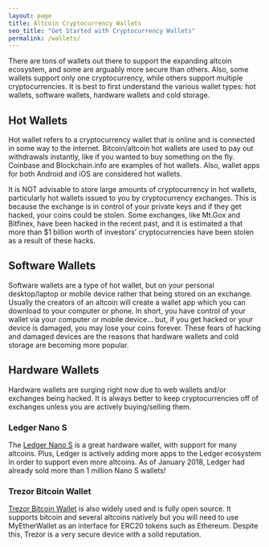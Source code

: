 ```yaml
---
layout: page
title: Altcoin Cryptocurrency Wallets
seo_title: "Get Started with Cryptocurrency Wallets"
permalink: /wallets/
---
```



There are tons of wallets out there to support the expanding altcoin ecosystem, and some are arguably more secure than others. Also, some wallets support only one cryptocurrency, while others support multiple cryptocurrencies. It is best to first understand the various wallet types: hot wallets, software wallets, hardware wallets and cold storage.

## Hot Wallets

Hot wallet refers to a cryptocurrency wallet that is online and is connected in some way to the internet. Bitcoin/altcoin hot wallets are used to pay out withdrawals instantly, like if you wanted to buy something on the fly. Coinbase and Blockchain.info are examples of hot wallets. Also, wallet apps for both Android and iOS are considered hot wallets.

It is NOT advisable to store large amounts of cryptocurrency in hot wallets, particularly hot wallets issued to you by cryptocurrency exchanges. This is because the exchange is in control of your private keys and if they get hacked, your coins could be stolen. Some exchanges, like Mt.Gox and Bitfinex, have been hacked in the recent past, and it is estimated a that more than $1 billion worth of investors’ cryptocurrencies have been stolen as a result of these hacks.

## Software Wallets

Software wallets are a type of hot wallet, but on your personal desktop/laptop or mobile device rather that being stored on an exchange. Usually the creators of an altcoin will create a wallet app which you can download to your computer or phone. In short, you have control of your wallet via your computer or mobile device... but, if you get hacked or your device is damaged, you may lose your coins forever. These fears of hacking and damaged devices are the reasons that hardware wallets and cold storage are becoming more popular.

## Hardware Wallets

Hardware wallets are surging right now due to web wallets and/or exchanges being hacked. It is always better to keep cryptocurrencies off of exchanges unless you are actively buying/selling them.


### Ledger Nano S

The [Ledger Nano S](https://www.ledgerwallet.com/r/607d) is a great hardware wallet, with support for many altcoins. Plus, Ledger is actively adding more apps to the Ledger ecosystem in order to support even more altcoins. As of January 2018, Ledger had already sold more than 1 million Nano S wallets!

### Trezor Bitcoin Wallet
[Trezor Bitcoin Wallet](https://trezor.io) is also widely used and is fully open source. It supports bitcoin and several altcoins natively but you will need to use MyEtherWallet as an interface for ERC20 tokens such as Ethereum. Despite this, Trezor is a very secure device with a solid reputation.  
